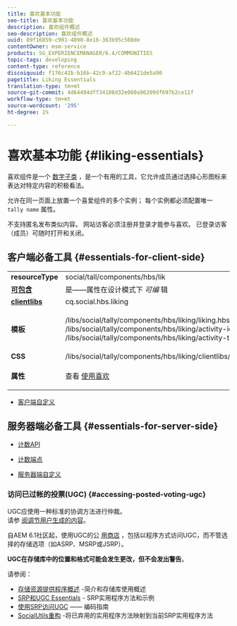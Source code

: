 ```yaml
---
title: 喜欢基本功能
seo-title: 喜欢基本功能
description: 喜欢组件概述
seo-description: 喜欢组件概述
uuid: 89f16859-c901-4090-8e16-363b95c508de
contentOwner: msm-service
products: SG_EXPERIENCEMANAGER/6.4/COMMUNITIES
topic-tags: developing
content-type: reference
discoiquuid: f176c42b-b16b-42c9-af22-4b6421de5a90
pagetitle: Liking Essentials
translation-type: tm+mt
source-git-commit: 4d64494dff34108d32e060a96209df697b2ce11f
workflow-type: tm+mt
source-wordcount: '295'
ht-degree: 1%

---
```



# 喜欢基本功能 {#liking-essentials}

喜欢组件是一个 [数字子类](tally.md) ，是一个有用的工具，它允许成员通过选择心形图标来表达对特定内容的积极看法。

允许在同一页面上放置一个喜爱组件的多个实例； 每个实例都必须配置唯一 `tally name` 属性。

不支持匿名发布类似内容。 网站访客必须注册并登录才能参与喜欢。 已登录访客（成员）可随时打开和关闭。

## 客户端必备工具 {#essentials-for-client-side}

<table> 
 <tbody> 
  <tr> 
   <td> <strong>resourceType</strong></td> 
   <td>social/tall/components/hbs/lik</td> 
  </tr> 
  <tr> 
   <td> <a href="scf.md#add-or-include-a-communities-component"><strong>可包含</strong></a></td> 
   <td>是——属性在设计模式下 <i>可编 </i>辑</td> 
  </tr> 
  <tr> 
   <td> <a href="client-customize.md#clientlibs-for-scf"><strong>clientlibs</strong></a></td> 
   <td> cq.social.hbs.liking</td> 
  </tr> 
  <tr> 
   <td> <strong>模板</strong></td> 
   <td><p> /libs/social/tally/components/hbs/liking/liking.hbs<br /> /libs/social/tally/components/hbs/liking/activity-icon.hbs<br /> /libs/social/tally/components/hbs/liking/activity-title.hbs</p> </td> 
  </tr> 
  <tr> 
   <td><strong>CSS</strong></td> 
   <td> /libs/social/tally/components/hbs/liking/clientlibs/likingcomponent.css</td> 
  </tr> 
  <tr> 
   <td><strong>属性</strong></td> 
   <td><p>查看 <a href="liking.md">使用喜欢</a></p> </td> 
  </tr> 
 </tbody> 
</table>

* [客户端自定义](client-customize.md)

## 服务器端必备工具 {#essentials-for-server-side}

* [计数API](https://helpx.adobe.com/experience-manager/6-4/sites/developing/using/reference-materials/javadoc/com/adobe/cq/social/tally/client/api/package-summary.html)

* [计数端点](https://helpx.adobe.com/experience-manager/6-4/sites/developing/using/reference-materials/javadoc/com/adobe/cq/social/tally/client/endpoints/package-summary.html)

* [服务器端自定义](server-customize.md)

### 访问已过帐的投票(UGC) {#accessing-posted-voting-ugc}

UGC应使用一种标准的协调方法进行仲裁。\
请参 [阅调节用户生成的内容](moderate-ugc.md)。

自AEM 6.1社区起，使用UGC的公 [用商店](working-with-srp.md) ，包括以程序方式访问UGC，而不管选择的存储选项（如ASRP、MSRP或JSRP）。

**UGC在存储库中的位置和格式可能会发生更改，但不会发出警告**。

请参阅：

* [存储资源提供程序概述](srp.md) -简介和存储库使用概述
* [SRP和UGC Essentials](srp-and-ugc.md) - SRP实用程序方法和示例
* [使用SRP访问UGC](accessing-ugc-with-srp.md) —— 编码指南
* [SocialUtils重构](socialutils.md) -将已弃用的实用程序方法映射到当前SRP实用程序方法

